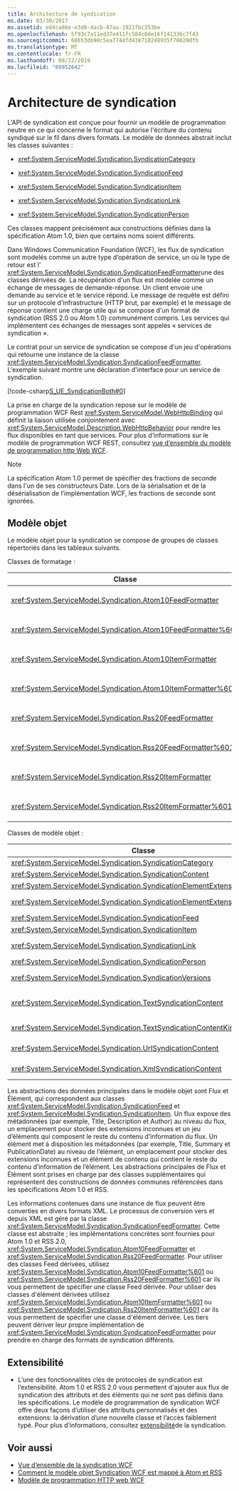 ```yaml
---
title: Architecture de syndication
ms.date: 03/30/2017
ms.assetid: ed4ca86e-e3d8-4acb-87aa-1921fbc353be
ms.openlocfilehash: 5f93c7a11ed37e411fc584c8de16f141336c7f43
ms.sourcegitcommit: 68653db98c5ea7744fd438710248935f70020dfb
ms.translationtype: MT
ms.contentlocale: fr-FR
ms.lasthandoff: 08/22/2019
ms.locfileid: "69952642"
---
```

# <a name="architecture-of-syndication"></a>Architecture de syndication
L'API de syndication est conçue pour fournir un modèle de programmation neutre en ce qui concerne le format qui autorise l'écriture du contenu syndiqué sur le fil dans divers formats. Le modèle de données abstrait inclut les classes suivantes :  
  
- <xref:System.ServiceModel.Syndication.SyndicationCategory>  
  
- <xref:System.ServiceModel.Syndication.SyndicationFeed>  
  
- <xref:System.ServiceModel.Syndication.SyndicationItem>  
  
- <xref:System.ServiceModel.Syndication.SyndicationLink>  
  
- <xref:System.ServiceModel.Syndication.SyndicationPerson>  
  
 Ces classes mappent précisément aux constructions définies dans la spécification Atom 1.0, bien que certains noms soient différents.  
  
 Dans Windows Communication Foundation (WCF), les flux de syndication sont modelés comme un autre type d’opération de service, un où le type de retour est l' <xref:System.ServiceModel.Syndication.SyndicationFeedFormatter>une des classes dérivées de. La récupération d'un flux est modelée comme un échange de messages de demande-réponse. Un client envoie une demande au service et le service répond. Le message de requête est défini sur un protocole d'infrastructure (HTTP brut, par exemple) et le message de réponse contient une charge utile qui se compose d'un format de syndication (RSS 2.0 ou Atom 1.0) communément compris. Les services qui implémentent ces échanges de messages sont appelés « services de syndication ».  
  
 Le contrat pour un service de syndication se compose d'un jeu d'opérations qui retourne une instance de la classe <xref:System.ServiceModel.Syndication.SyndicationFeedFormatter>. L'exemple suivant montre une déclaration d'interface pour un service de syndication.  
  
 [!code-csharp[S_UE_SyndicationBoth#0](../../../../samples/snippets/csharp/VS_Snippets_CFX/s_ue_syndicationboth/cs/service.cs#0)]  
  
 La prise en charge de la syndication repose sur le modèle de programmation WCF Rest <xref:System.ServiceModel.WebHttpBinding> qui définit la liaison utilisée conjointement avec <xref:System.ServiceModel.Description.WebHttpBehavior> pour rendre les flux disponibles en tant que services. Pour plus d’informations sur le modèle de programmation WCF REST, consultez [vue d’ensemble du modèle de programmation http Web WCF](../../../../docs/framework/wcf/feature-details/wcf-web-http-programming-model-overview.md).  
  
> [!NOTE]
> La spécification Atom 1.0 permet de spécifier des fractions de seconde dans l'un de ses constructeurs Date. Lors de la sérialisation et de la désérialisation de l’implémentation WCF, les fractions de seconde sont ignorées.  
  
## <a name="object-model"></a>Modèle objet  
 Le modèle objet pour la syndication se compose de groupes de classes répertoriés dans les tableaux suivants.  
  
 Classes de formatage :  
  
|Classe|Description|  
|-----------|-----------------|  
|<xref:System.ServiceModel.Syndication.Atom10FeedFormatter>|Classe chargée de sérialiser une instance <xref:System.ServiceModel.Syndication.SyndicationFeed> au format Atom 1.0.|  
|<xref:System.ServiceModel.Syndication.Atom10FeedFormatter%601>|Classe chargée de sérialiser des classes dérivées de <xref:System.ServiceModel.Syndication.SyndicationFeed> au format Atom 1.0.|  
|<xref:System.ServiceModel.Syndication.Atom10ItemFormatter>|Classe chargée de sérialiser une instance <xref:System.ServiceModel.Syndication.SyndicationItem> au format Atom 1.0.|  
|<xref:System.ServiceModel.Syndication.Atom10ItemFormatter%601>|Classe chargée de sérialiser des classes dérivées de <xref:System.ServiceModel.Syndication.SyndicationItem> au format Atom 1.0.|  
|<xref:System.ServiceModel.Syndication.Rss20FeedFormatter>|Classe chargée de sérialiser une instance <xref:System.ServiceModel.Syndication.SyndicationFeed> au format RSS 2.0.|  
|<xref:System.ServiceModel.Syndication.Rss20FeedFormatter%601>|Classe chargée de sérialiser des classes dérivées de <xref:System.ServiceModel.Syndication.SyndicationFeed> au format RSS 2.0.|  
|<xref:System.ServiceModel.Syndication.Rss20ItemFormatter>|Classe chargée de sérialiser une instance <xref:System.ServiceModel.Syndication.SyndicationItem> au format RSS 2.0.|  
|<xref:System.ServiceModel.Syndication.Rss20ItemFormatter%601>|Classe chargée de sérialiser des classes dérivées de <xref:System.ServiceModel.Syndication.SyndicationItem> au format RSS 2.0.|  
  
 Classes de modèle objet :  
  
|Classe|Description|  
|-----------|-----------------|  
|<xref:System.ServiceModel.Syndication.SyndicationCategory>|Classe qui représente la catégorie d'un flux de syndication.|  
|<xref:System.ServiceModel.Syndication.SyndicationContent>|Classe de base qui représente le contenu de syndication.|  
|<xref:System.ServiceModel.Syndication.SyndicationElementExtension>|Classe représentant une extension d’élément de syndication.|  
|<xref:System.ServiceModel.Syndication.SyndicationElementExtensionCollection>|Collection d'objets <xref:System.ServiceModel.Syndication.SyndicationElementExtension>.|  
|<xref:System.ServiceModel.Syndication.SyndicationFeed>|Classe qui représente un objet de flux de niveau supérieur.|  
|<xref:System.ServiceModel.Syndication.SyndicationItem>|Classe qui représente un élément de flux.|  
|<xref:System.ServiceModel.Syndication.SyndicationLink>|Classe qui représente un lien dans un flux ou un élément de syndication.|  
|<xref:System.ServiceModel.Syndication.SyndicationPerson>|Classe qui représente une construction Atom Person.|  
|<xref:System.ServiceModel.Syndication.SyndicationVersions>|Classe qui représente les versions du protocole de syndication prises en charge.|  
|<xref:System.ServiceModel.Syndication.TextSyndicationContent>|Classe qui représente tout contenu <xref:System.ServiceModel.Syndication.SyndicationItem> à afficher pour un utilisateur final.|  
|<xref:System.ServiceModel.Syndication.TextSyndicationContentKind>|Énumération qui représente les différents types de contenu de syndication de texte pris en charge.|  
|<xref:System.ServiceModel.Syndication.UrlSyndicationContent>|Classe qui représente un contenu de syndication qui se compose d'une URL à une autre ressource.|  
|<xref:System.ServiceModel.Syndication.XmlSyndicationContent>|Classe qui représente un contenu de syndication qui ne sera pas affiché dans un navigateur.|  
  
 Les abstractions des données principales dans le modèle objet sont Flux et Élément, qui correspondent aux classes <xref:System.ServiceModel.Syndication.SyndicationFeed> et <xref:System.ServiceModel.Syndication.SyndicationItem>. Un flux expose des métadonnées (par exemple, Title, Description et Author) au niveau du flux, un emplacement pour stocker des extensions inconnues et un jeu d’éléments qui composent le reste du contenu d’information du flux. Un élément met à disposition les métadonnées (par exemple, Title, Summary et PublicationDate) au niveau de l’élément, un emplacement pour stocker des extensions inconnues et un élément de contenu qui contient le reste du contenu d’information de l’élément. Les abstractions principales de Flux et Élément sont prises en charge par des classes supplémentaires qui représentent des constructions de données communes référencées dans les spécifications Atom 1.0 et RSS.  
  
 Les informations contenues dans une instance de flux peuvent être converties en divers formats XML. Le processus de conversion vers et depuis XML est géré par la classe <xref:System.ServiceModel.Syndication.SyndicationFeedFormatter>. Cette classe est abstraite ; les implémentations concrètes sont fournies pour Atom 1.0 et RSS 2.0, <xref:System.ServiceModel.Syndication.Atom10FeedFormatter> et <xref:System.ServiceModel.Syndication.Rss20FeedFormatter>. Pour utiliser des classes Feed dérivées, utilisez <xref:System.ServiceModel.Syndication.Atom10FeedFormatter%601> ou <xref:System.ServiceModel.Syndication.Rss20FeedFormatter%601> car ils vous permettent de spécifier une classe Feed dérivée. Pour utiliser des classes d'élément dérivées utilisez <xref:System.ServiceModel.Syndication.Atom10ItemFormatter%601> ou <xref:System.ServiceModel.Syndication.Rss20ItemFormatter%601> car ils vous permettent de spécifier une classe d'élément dérivée. Les tiers peuvent dériver leur propre implémentation de <xref:System.ServiceModel.Syndication.SyndicationFeedFormatter> pour prendre en charge des formats de syndication différents.  
  
## <a name="extensibility"></a>Extensibilité  
  
- L’une des fonctionnalités clés de protocoles de syndication est l’extensibilité. Atom 1.0 et RSS 2.0 vous permettent d'ajouter aux flux de syndication des attributs et des éléments qui ne sont pas définis dans les spécifications. Le modèle de programmation de syndication WCF offre deux façons d’utiliser des attributs personnalisés et des extensions: la dérivation d’une nouvelle classe et l’accès faiblement typé. Pour plus d’informations, consultez [extensibilité](../../../../docs/framework/wcf/feature-details/syndication-extensibility.md)de la syndication.  
  
## <a name="see-also"></a>Voir aussi

- [Vue d’ensemble de la syndication WCF](../../../../docs/framework/wcf/feature-details/wcf-syndication-overview.md)
- [Comment le modèle objet Syndication WCF est mappé à Atom et RSS](../../../../docs/framework/wcf/feature-details/how-the-wcf-syndication-object-model-maps-to-atom-and-rss.md)
- [Modèle de programmation HTTP web WCF](../../../../docs/framework/wcf/feature-details/wcf-web-http-programming-model.md)

